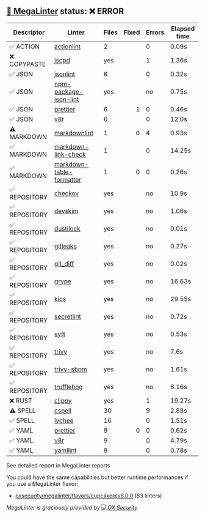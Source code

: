 ## [🦙 MegaLinter](https://megalinter.io/8.0.0) status: ❌ ERROR

| Descriptor  |                                               Linter                                                |Files|Fixed|Errors|Elapsed time|
|-------------|-----------------------------------------------------------------------------------------------------|-----|----:|------|------------|
|✅ ACTION    |[actionlint](https://megalinter.io/8.0.0/descriptors/action_actionlint)                              |    2|     |     0|0.09s       |
|❌ COPYPASTE |[jscpd](https://megalinter.io/8.0.0/descriptors/copypaste_jscpd)                                     |yes  |     |     1|1.36s       |
|✅ JSON      |[jsonlint](https://megalinter.io/8.0.0/descriptors/json_jsonlint)                                    |    6|     |     0|0.32s       |
|✅ JSON      |[npm-package-json-lint](https://megalinter.io/8.0.0/descriptors/json_npm_package_json_lint)          |yes  |     |no    |0.75s       |
|✅ JSON      |[prettier](https://megalinter.io/8.0.0/descriptors/json_prettier)                                    |    6|    1|     0|0.46s       |
|✅ JSON      |[v8r](https://megalinter.io/8.0.0/descriptors/json_v8r)                                              |    6|     |     0|12.0s       |
|⚠️ MARKDOWN  |[markdownlint](https://megalinter.io/8.0.0/descriptors/markdown_markdownlint)                        |    1|    0|     4|0.93s       |
|✅ MARKDOWN  |[markdown-link-check](https://megalinter.io/8.0.0/descriptors/markdown_markdown_link_check)          |    1|     |     0|14.25s      |
|✅ MARKDOWN  |[markdown-table-formatter](https://megalinter.io/8.0.0/descriptors/markdown_markdown_table_formatter)|    1|    0|     0|0.26s       |
|✅ REPOSITORY|[checkov](https://megalinter.io/8.0.0/descriptors/repository_checkov)                                |yes  |     |no    |10.9s       |
|✅ REPOSITORY|[devskim](https://megalinter.io/8.0.0/descriptors/repository_devskim)                                |yes  |     |no    |1.06s       |
|✅ REPOSITORY|[dustilock](https://megalinter.io/8.0.0/descriptors/repository_dustilock)                            |yes  |     |no    |0.01s       |
|✅ REPOSITORY|[gitleaks](https://megalinter.io/8.0.0/descriptors/repository_gitleaks)                              |yes  |     |no    |0.27s       |
|✅ REPOSITORY|[git_diff](https://megalinter.io/8.0.0/descriptors/repository_git_diff)                              |yes  |     |no    |0.02s       |
|✅ REPOSITORY|[grype](https://megalinter.io/8.0.0/descriptors/repository_grype)                                    |yes  |     |no    |16.63s      |
|✅ REPOSITORY|[kics](https://megalinter.io/8.0.0/descriptors/repository_kics)                                      |yes  |     |no    |29.55s      |
|✅ REPOSITORY|[secretlint](https://megalinter.io/8.0.0/descriptors/repository_secretlint)                          |yes  |     |no    |0.72s       |
|✅ REPOSITORY|[syft](https://megalinter.io/8.0.0/descriptors/repository_syft)                                      |yes  |     |no    |0.53s       |
|✅ REPOSITORY|[trivy](https://megalinter.io/8.0.0/descriptors/repository_trivy)                                    |yes  |     |no    |7.6s        |
|✅ REPOSITORY|[trivy-sbom](https://megalinter.io/8.0.0/descriptors/repository_trivy_sbom)                          |yes  |     |no    |1.61s       |
|✅ REPOSITORY|[trufflehog](https://megalinter.io/8.0.0/descriptors/repository_trufflehog)                          |yes  |     |no    |6.16s       |
|❌ RUST      |[clippy](https://megalinter.io/8.0.0/descriptors/rust_clippy)                                        |yes  |     |1     |19.27s      |
|⚠️ SPELL     |[cspell](https://megalinter.io/8.0.0/descriptors/spell_cspell)                                       |30   |     |9     |2.88s       |
|✅ SPELL     |[lychee](https://megalinter.io/8.0.0/descriptors/spell_lychee)                                       |16   |     |     0|1.51s       |
|✅ YAML      |[prettier](https://megalinter.io/8.0.0/descriptors/yaml_prettier)                                    |9    |    0|     0|0.62s       |
|✅ YAML      |[v8r](https://megalinter.io/8.0.0/descriptors/yaml_v8r)                                              |9    |     |     0|4.79s       |
|✅ YAML      |[yamllint](https://megalinter.io/8.0.0/descriptors/yaml_yamllint)                                    |9    |     |     0|0.78s       |

See detailed report in MegaLinter reports

You could have the same capabilities but better runtime performances if you use a MegaLinter flavor:
- [oxsecurity/megalinter/flavors/cupcake@v8.0.0](https://megalinter.io/8.0.0/flavors/cupcake/) (83 linters)


_MegaLinter is graciously provided by [![OX Security](https://www.ox.security/wp-content/uploads/2022/06/logo.svg?ref=megalinter_comment)](https://www.ox.security/?ref=megalinter)_